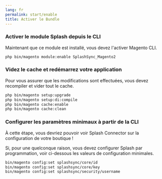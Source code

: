 ```yaml
---
lang: fr
permalink: start/enable
title: Activer le Bundle
---
```


### Activer le module Splash depuis le CLI

Maintenant que ce module est installé, vous devez l'activer Magento CLI.

```bash
php bin/magento module:enable SplashSync_Magento2
```

### Videz le cache et redémarrez votre application

Pour vous assurer que les modifications sont effectuées, vous devez recompiler et vider tout le cache.

```bash
php bin/magento setup:upgrade
php bin/magento setup:di:compile
php bin/magento cache:enable
php bin/magento cache:clean
```

### Configurer les paramètres minimaux à partir de la CLI

À cette étape, vous devriez pouvoir voir Splash Connector sur la configuration de votre boutique !

Si, pour une quelconque raison, vous devez configurer Splash par programmation,
voir ci-dessous les valeurs de configuration minimales.

```bash
bin/magento config:set splashsync/core/id                               "ThisIsMagento2Key"
bin/magento config:set splashsync/core/key                              "ThisTokenIsNotSoSecretChangeIt"
bin/magento config:set splashsync/security/username                     "admin"
```

